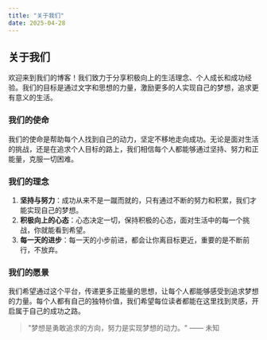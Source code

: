 ```yaml
---
title: "关于我们"
date: 2025-04-28
---
```


## 关于我们

欢迎来到我们的博客！我们致力于分享积极向上的生活理念、个人成长和成功经验。我们的目标是通过文字和思想的力量，激励更多的人实现自己的梦想，追求更有意义的生活。

### 我们的使命

我们的使命是帮助每个人找到自己的动力，坚定不移地走向成功。无论是面对生活的挑战，还是在追求个人目标的路上，我们相信每个人都能够通过坚持、努力和正能量，克服一切困难。

### 我们的理念

1. **坚持与努力**：成功从来不是一蹴而就的，只有通过不断的努力和积累，我们才能实现自己的梦想。
2. **积极向上的心态**：心态决定一切，保持积极的心态，面对生活中的每一个挑战，你就能看到希望。
3. **每一天的进步**：每一天的小步前进，都会让你离目标更近，重要的是不断前行，不放弃。

### 我们的愿景

我们希望通过这个平台，传递更多正能量的思想，让每个人都能够感受到追求梦想的力量。每个人都有自己的独特价值，我们希望每位读者都能在这里找到灵感，开启属于自己的成功之路。

> "梦想是勇敢追求的方向，努力是实现梦想的动力。" —— 未知
